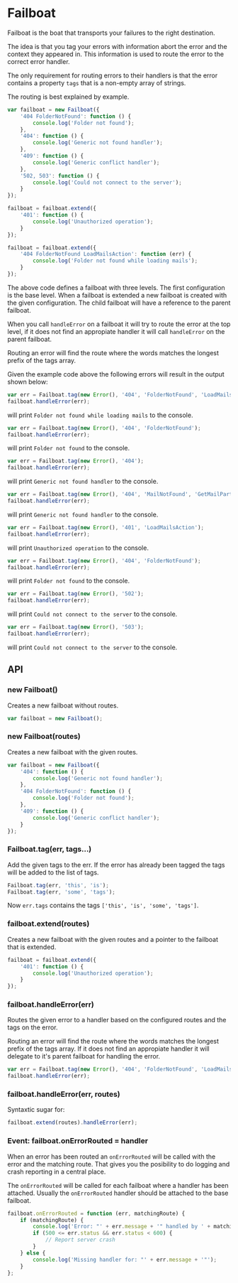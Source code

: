 # Failboat

Failboat is the boat that transports your failures to the right
destination.

The idea is that you tag your errors with information abort the error
and the context they appeared in. This information is used to route
the error to the correct error handler.

The only requirement for routing errors to their handlers is that the
error contains a property `tags` that is a non-empty array of strings.

The routing is best explained by example.

```js
var failboat = new Failboat({
    '404 FolderNotFound': function () {
        console.log('Folder not found');
    },
    '404': function () {
        console.log('Generic not found handler');
    },
    '409': function () {
        console.log('Generic conflict handler');
    },
    '502, 503': function () {
        console.log('Could not connect to the server');
    }
});

failboat = failboat.extend({
    '401': function () {
        console.log('Unauthorized operation');
    }
});

failboat = failboat.extend({
    '404 FolderNotFound LoadMailsAction': function (err) {
        console.log('Folder not found while loading mails');
    }
});
```

The above code defines a failboat with three levels. The first
configuration is the base level. When a failboat is extended a new
failboat is created with the given configuration. The child failboat
will have a reference to the parent failboat.

When you call `handleError` on a failboat it will try to route the
error at the top level, if it does not find an appropiate handler it
will call `handleError` on the parent failboat.

Routing an error will find the route where the words matches the
longest prefix of the tags array.

Given the example code above the following errors will result in the
output shown below:

```js
var err = Failboat.tag(new Error(), '404', 'FolderNotFound', 'LoadMailsAction');
failboat.handleError(err);
```

will print `Folder not found while loading mails` to the console.


```js
var err = Failboat.tag(new Error(), '404', 'FolderNotFound');
failboat.handleError(err);
```

will print `Folder not found` to the console.


```js
var err = Failboat.tag(new Error(), '404');
failboat.handleError(err);
```

will print `Generic not found handler` to the console.


```js
var err = Failboat.tag(new Error(), '404', 'MailNotFound', 'GetMailPartAction');
failboat.handleError(err);
```

will print `Generic not found handler` to the console.


```js
var err = Failboat.tag(new Error(), '401', 'LoadMailsAction');
failboat.handleError(err);
```

will print `Unauthorized operation` to the console.


```js
var err = Failboat.tag(new Error(), '404', 'FolderNotFound');
failboat.handleError(err);
```

will print `Folder not found` to the console.

```js
var err = Failboat.tag(new Error(), '502');
failboat.handleError(err);
```

will print `Could not connect to the server` to the console.

```js
var err = Failboat.tag(new Error(), '503');
failboat.handleError(err);
```

will print `Could not connect to the server` to the console.

## API

### new Failboat()

Creates a new failboat without routes.

```js
var failboat = new Failboat();
```

### new Failboat(routes)

Creates a new failboat with the given routes.

```js
var failboat = new Failboat({
    '404': function () {
        console.log('Generic not found handler');
    },
    '404 FolderNotFound': function () {
        console.log('Folder not found');
    },
    '409': function () {
        console.log('Generic conflict handler');
    }
});
```

### Failboat.tag(err, tags...)

Add the given tags to the err. If the error has already been tagged
the tags will be added to the list of tags.

```js
Failboat.tag(err, 'this', 'is');
Failboat.tag(err, 'some', 'tags');
```

Now `err.tags` contains the tags `['this', 'is', 'some', 'tags']`.

### failboat.extend(routes)

Creates a new failboat with the given routes and a pointer to the
failboat that is extended.

```js
failboat = failboat.extend({
    '401': function () {
        console.log('Unauthorized operation');
    }
});
```

### failboat.handleError(err)

Routes the given error to a handler based on the configured routes and
the tags on the error.

Routing an error will find the route where the words matches the
longest prefix of the tags array. If it does not find an appropiate
handler it will delegate to it's parent failboat for handling the
error.

```js
var err = Failboat.tag(new Error(), '404', 'FolderNotFound', 'LoadMailsAction');
failboat.handleError(err);
```

### failboat.handleError(err, routes)

Syntaxtic sugar for:

```js
failboat.extend(routes).handleError(err);
```

### Event: failboat.onErrorRouted = handler

When an error has been routed an `onErrorRouted` will be called with
the error and the matching route. That gives you the posibility to do
logging and crash reporting in a central place.

The `onErrorRouted` will be called for each failboat where a handler
has been attached. Usually the `onErrorRouted` handler should be
attached to the base failboat.

```js
failboat.onErrorRouted = function (err, matchingRoute) {
    if (matchingRoute) {
        console.log('Error: "' + err.message + '" handled by ' + matchingRoute);
        if (500 <= err.status && err.status < 600) {
            // Report server crash
        }
    } else {
        console.log('Missing handler for: "' + err.message + '"');
    }
};
```
